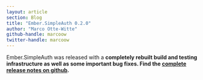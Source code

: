 ```yaml
---
layout: article
section: Blog
title: "Ember.SimpleAuth 0.2.0"
author: "Marco Otte-Witte"
github-handle: marcoow
twitter-handle: marcoow
---
```


Ember.SimpleAuth was released with a **completely rebuilt build and testing infrastructure as well as some important bug fixes. Find the [complete release notes on github](https://github.com/simplabs/ember-simple-auth/releases/tag/0.2.0).**
